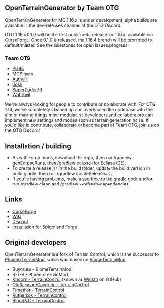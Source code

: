 ##  OpenTerrainGenerator by Team OTG

OpenTerrainGenerator for MC 1.16.x is under development, alpha builds are available in the dev-releases channel of the OTG Discord.

OTG 1.16.x 0.1.0 will be the first public beta release for 1.16.x, available via CurseForge. Once 0.1.0 is released, the 1.16.4 branch will be promoted to default/master. See the milestones for open issues/progress.

### Team OTG
* <a href="https://github.com/PG85">PG85</a>
* MCPitman
* <a href="https://github.com/authvin">Authvin</a>
* <a href="https://github.com/Coll1234567">Josh</a>
* <a href="https://github.com/SuperCoder7979">SuperCoder79</a>
* <a href="https://github.com/SXRWahrheit">Wahrheit</a>

We're always looking for people to contribute or collaborate with. For OTG 1.16, we've completely cleaned up and overhauled the codebase with the aim of making things more modular, so developers and collaborators can implement new settings and modes such as terrain generation noise. If you'd like to contribute, collaborate or become part of Team OTG, join us on the OTG Discord!

## Installation / building

- As with Forge mods, download the repo, then run /gradlew genEclipseRuns, then /gradlew eclipse (for Eclipse IDE).
- To create a release jar in the build folder, update the build version in build.gradle, then run /gradlew createReleaseJar.
- If you're having problems, make a sacrifice to the gradle gods and/or run /gradlew clean and /gradlew --refresh-dependencies.

## Links
* [CurseForge](https://minecraft.curseforge.com/projects/open-terrain-generator)
* [Wiki](http://openterraingen.wikia.com/wiki/Open_Terrain_Generator_Wiki)
* [Discord](https://discord.com/invite/UXzdVTH)
* [Installation](https://openterraingen.fandom.com/wiki/Installing_OTG) for Spigot and Forge

## Original developers

OpenTerrainGenerator is a fork of Terrain Control, which is the successor to <a href="http://www.minecraftforum.net/topic/313991-phoenixterrainmod/">PhoenixTerrainMod</a>, which was based on <a href="http://www.minecraftforum.net/topic/71565-biomemod/">BiomeTerrainMod</a>. 

* Buycruss       - BiomeTerrainMod
* R-T-B          - PhoenixTerrainMod
* <a href="http://dev.bukkit.org/profiles/Khoorn/">Khoorn - TerrainControl</a> (known as <a href="https://github.com/Wickth">Wickth</a> on GitHub)
* <a href="https://github.com/oloflarsson">Oloflarsson/Cayorion - TerrainControl</a>
* <a href="https://github.com/Timethor">Timethor - TerrainControl</a>
* <a href="https://github.com/rutgerkok">Rutgerkok - TerrainControl</a>
* <a href="https://github.com/bloodmc">BloodMC - TerrainControl</a>